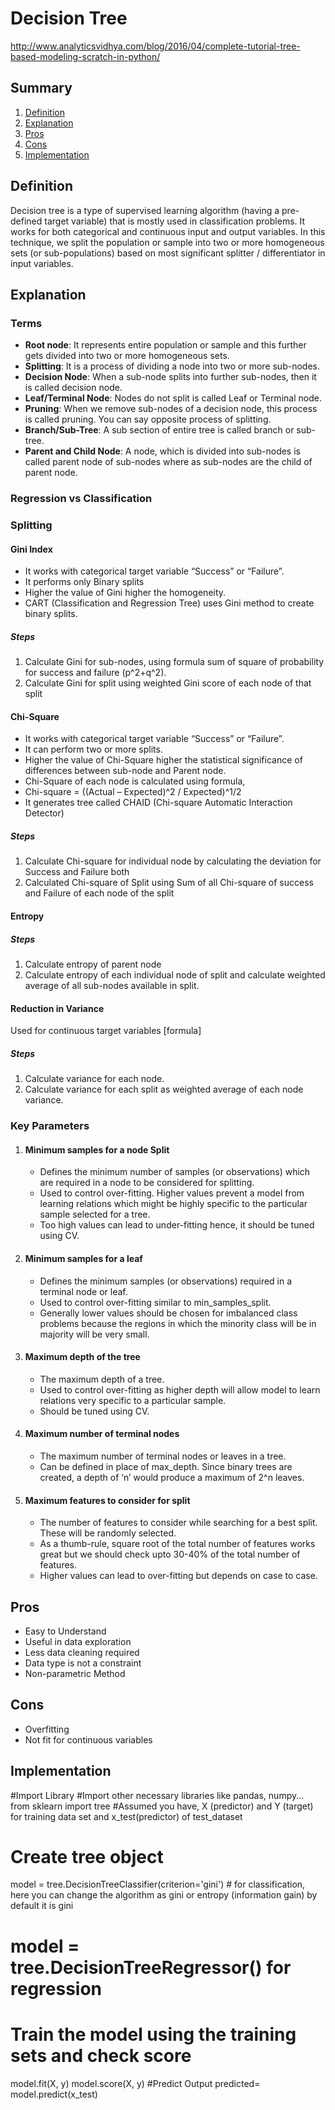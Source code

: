 # Decision Tree

http://www.analyticsvidhya.com/blog/2016/04/complete-tutorial-tree-based-modeling-scratch-in-python/

<a id="summary"></a>
## Summary

 1. [Definition](#definition)
 2. [Explanation](#explanation)
 3. [Pros](#pros)
 4. [Cons](#cons)
 5. [Implementation](#implementation)

<a id="definition"></a>
## Definition

Decision tree is a type of supervised learning algorithm (having a pre-defined target variable) that is mostly used in classification problems. It works for both categorical and continuous input and output variables. In this technique, we split the population or sample into two or more homogeneous sets (or sub-populations) based on most significant splitter / differentiator in input variables.

<a id="explanation"></a>
## Explanation

### Terms

* **Root node**: It represents entire population or sample and this further gets divided into two or more homogeneous sets.
* **Splitting**: It is a process of dividing a node into two or more sub-nodes.
* **Decision Node**: When a sub-node splits into further sub-nodes, then it is called decision node.
* **Leaf/Terminal Node**: Nodes do not split is called Leaf or Terminal node.
* **Pruning**: When we remove sub-nodes of a decision node, this process is called pruning. You can say opposite process of splitting.
* **Branch/Sub-Tree**: A sub section of entire tree is called branch or sub-tree.
* **Parent and Child Node**: A node, which is divided into sub-nodes is called parent node of sub-nodes where as sub-nodes are the child of parent node.

### Regression vs Classification

### Splitting

#### Gini Index

* It works with categorical target variable “Success” or “Failure”.
* It performs only Binary splits
* Higher the value of Gini higher the homogeneity.
* CART (Classification and Regression Tree) uses Gini method to create binary splits.

##### Steps
1. Calculate Gini for sub-nodes, using formula sum of square of probability for success and failure (p^2+q^2).
2. Calculate Gini for split using weighted Gini score of each node of that split

#### Chi-Square

* It works with categorical target variable “Success” or “Failure”.
* It can perform two or more splits.
* Higher the value of Chi-Square higher the statistical significance of differences between sub-node and Parent node.
* Chi-Square of each node is calculated using formula,
* Chi-square = ((Actual – Expected)^2 / Expected)^1/2
* It generates tree called CHAID (Chi-square Automatic Interaction Detector)

##### Steps
1. Calculate Chi-square for individual node by calculating the deviation for Success and Failure both
2. Calculated Chi-square of Split using Sum of all Chi-square of success and Failure of each node of the split

#### Entropy

##### Steps
1. Calculate entropy of parent node
2. Calculate entropy of each individual node of split and calculate weighted average of all sub-nodes available in split.

#### Reduction in Variance
Used for continuous target variables
[formula]

##### Steps

1. Calculate variance for each node.
2. Calculate variance for each split as weighted average of each node variance.

### Key Parameters

1. #### Minimum samples for a node Split
    * Defines the minimum number of samples (or observations) which are required in a node to be considered for splitting.
    * Used to control over-fitting. Higher values prevent a model from learning relations which might be highly specific to the particular sample selected for a tree.
    * Too high values can lead to under-fitting hence, it should be tuned using CV.

2. #### Minimum samples for a leaf
    * Defines the minimum samples (or observations) required in a terminal node or leaf.
    * Used to control over-fitting similar to min_samples_split.
    * Generally lower values should be chosen for imbalanced class problems because the regions in which the minority class will be in majority will be very small.

3. #### Maximum depth of the tree
    * The maximum depth of a tree.
    * Used to control over-fitting as higher depth will allow model to learn relations very specific to a particular sample.
    * Should be tuned using CV.

4. #### Maximum number of terminal nodes
    * The maximum number of terminal nodes or leaves in a tree.
    * Can be defined in place of max_depth. Since binary trees are created, a depth of ‘n’ would produce a maximum of 2^n leaves.

5. #### Maximum features to consider for split
    * The number of features to consider while searching for a best split. These will be randomly selected.
    * As a thumb-rule, square root of the total number of features works great but we should check upto 30-40% of the total number of features.
    * Higher values can lead to over-fitting but depends on case to case.

<a id="pros"></a>
## Pros

* Easy to Understand
* Useful in data exploration
* Less data cleaning required
* Data type is not a constraint
* Non-parametric Method

<a id="cons"></a>
## Cons

* Overfitting
* Not fit for continuous variables

<a id="implementation"></a>
## Implementation

  #Import Library
  #Import other necessary libraries like pandas, numpy...
  from sklearn import tree
  #Assumed you have, X (predictor) and Y (target) for training data set and x_test(predictor) of test_dataset
  # Create tree object
  model = tree.DecisionTreeClassifier(criterion='gini') # for classification, here you can change the algorithm as gini or entropy (information gain) by default it is gini  
  # model = tree.DecisionTreeRegressor() for regression
  # Train the model using the training sets and check score
  model.fit(X, y)
  model.score(X, y)
  #Predict Output
  predicted= model.predict(x_test)
